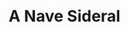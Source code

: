 ---
Numero: 4
title: A Nave Sideral
Autor: Murray Leinster
Co-autor: 
Ano-de-Publicacao: 1954
Titulo-original: The Last Space Ship
Tradutor: Fernando de Castro Ferro
Co-tradutor: 
Ano-de-edicao: 1949
alias: Murray-Leinster
Autor2-alias: 
Tradutor1-alias: Fernando-de-Castro-Ferro
Tradutor2-alias: 
Titulo-link: 4-A-Nave-Sideral
Capa: Cândido Costa Pinto
pags: 196
Capa-link: Candido-Costa-Pinto
---